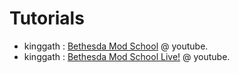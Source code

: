 # Tutorials

- kinggath : [Bethesda Mod School](https://www.youtube.com/watch?v=1naNojdx0ek&list=PL2g2oK5KhZT0WUOw0Y_8HFudZbgfmcdEl) @ youtube.
- kinggath : [Bethesda Mod School Live!](https://www.youtube.com/watch?v=6h6kjKNWJps&list=PL2g2oK5KhZT3a9s0pctfzpgkFtBYN9bfk) @ youtube.
